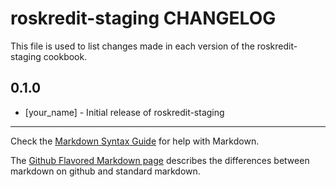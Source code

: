 roskredit-staging CHANGELOG
===========================

This file is used to list changes made in each version of the roskredit-staging cookbook.

0.1.0
-----
- [your_name] - Initial release of roskredit-staging

- - -
Check the [Markdown Syntax Guide](http://daringfireball.net/projects/markdown/syntax) for help with Markdown.

The [Github Flavored Markdown page](http://github.github.com/github-flavored-markdown/) describes the differences between markdown on github and standard markdown.
